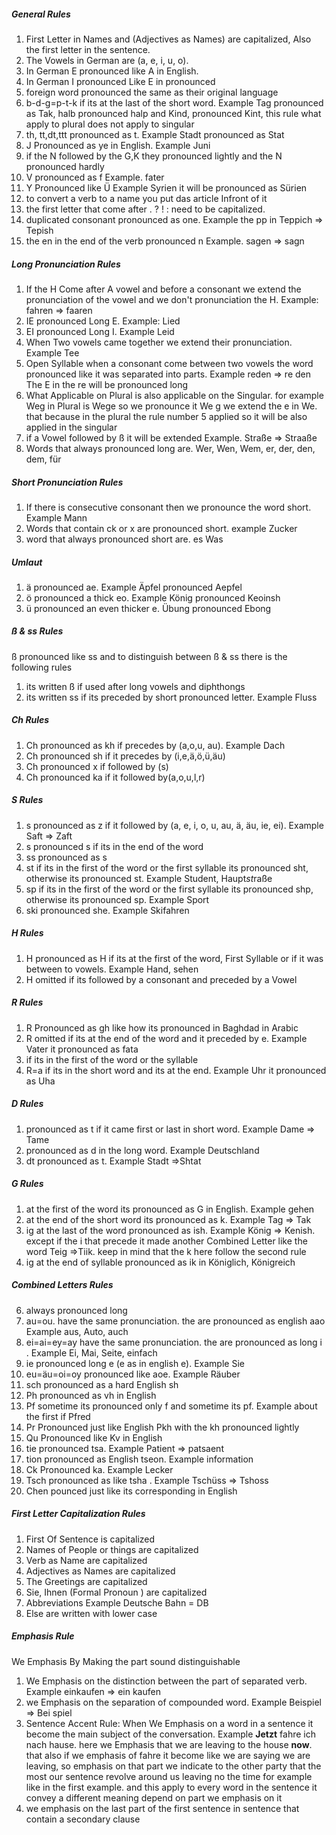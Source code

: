 
##### General Rules
1. First Letter in Names and (Adjectives as Names) are capitalized, Also the first letter in the sentence.
2. The Vowels in German are (a, e, i, u, o).
3. In German E pronounced like A in English.
4. In German I pronounced Like E in pronounced
5. foreign word pronounced the same as their original language
6. b-d-g=p-t-k  if its at the last of the short word. Example Tag pronounced as Tak, halb pronounced halp and Kind, pronounced Kint, this rule what apply to plural does not apply to singular
7. th, tt,dt,ttt pronounced as t. Example Stadt pronounced as Stat
8. J Pronounced as ye in English. Example Juni
9. if the N  followed by the G,K they pronounced lightly and the N pronounced hardly 
10. V pronounced as f Example. fater
11. Y Pronounced like Ü Example Syrien it will be pronounced as Sürien
12. to convert a verb to a name you put das article Infront of it
13. the first letter that come after . ? ! : need to be capitalized.
14. duplicated consonant pronounced as one. Example the pp in Teppich => Tepish
15. the en in the end of the verb pronounced n Example. sagen => sagn

	
##### Long Pronunciation Rules
1.  If the H Come after A vowel and before a consonant we extend the pronunciation of the    vowel and we don't pronunciation the H. Example: fahren => faaren
2. IE pronounced Long E. Example: Lied
3. EI pronounced Long I. Example Leid
4. When Two vowels came together we extend their pronunciation. Example Tee
5. Open Syllable when a consonant come between two vowels the word pronounced like it was separated into parts. Example reden => re  den  The E in the re will be pronounced long 
6. What Applicable on Plural is also applicable on the Singular. for example Weg in Plural is Wege so we pronounce it We g  we extend the e in We. that because in the plural the rule number 5 applied so it will be also applied in the singular 
7. if a Vowel followed by ß it will be extended Example. Straße => Straaße
8. Words that always pronounced long are. Wer, Wen, Wem, er, der, den, dem, für

##### Short Pronunciation Rules
1. If there is consecutive consonant then we pronounce the word short. Example  Mann
2. Words that contain ck or x are pronounced short. example Zucker 
3. word that always pronounced short are. es Was


##### Umlaut
1. ä pronounced ae. Example Äpfel pronounced Aepfel 
2. ö pronounced a thick eo. Example König pronounced  Keoinsh
3. ü pronounced an even thicker e. Übung pronounced Ebong
##### ß & ss Rules
ß pronounced like ss and to distinguish between ß & ss there is the following rules 
1. its written ß if used after long vowels and diphthongs
2. its written ss if its preceded by short pronounced letter. Example Fluss
##### Ch Rules
1. Ch pronounced as kh if precedes by (a,o,u, au). Example Dach
2. Ch pronounced sh if it precedes by  (i,e,ä,ö,ü,äu)
3. Ch pronounced x if followed by (s)
4. Ch pronounced ka if it followed by(a,o,u,l,r)
##### S Rules
1. s pronounced as z if it followed by (a, e, i, o, u, au, ä, äu, ie, ei). Example Saft => Zaft
2. s pronounced s if its in the end of the word 
3. ss pronounced as s
4. st if its in the first of the word or the first syllable its pronounced sht, otherwise its pronounced st. Example Student, Haupt*st*raße
5. sp if its in the first of the word or the first syllable its pronounced shp, otherwise its pronounced sp. Example Sport
6. ski pronounced she. Example Skifahren
##### H Rules
1. H pronounced as H if its at the first of the word, First Syllable or if it was between to vowels. Example Hand, sehen
2. H omitted if its followed by a consonant and preceded by a Vowel
##### R Rules
1. R Pronounced as gh like how its pronounced in Baghdad in Arabic
2. R omitted if its at the end of the word and it preceded by e. Example Vater it pronounced as fata
3. if its in the first of the word or the syllable
4. R=a if its in the short word and its at the end. Example Uhr it pronounced as Uha
##### D Rules
1. pronounced as t if it came first or last in short word. Example Dame => Tame
2. pronounced as d in the long word. Example Deutschland
3. dt pronounced as t. Example Stadt =>Shtat
##### G Rules
1. at the first of the word its pronounced as G in English. Example gehen
2. at the end of the short word its pronounced as k. Example Tag => Tak
3. ig at the last of the word pronounced as ish. Example König => Kenish. except if        the i that precede it made another Combined Letter like the word Teig =>Tiik.
	keep in mind that the k here follow the second rule
4. ig at the end of syllable pronounced as ik in Königlich, Königreich



##### Combined Letters Rules
6. always pronounced long
7. au=ou. have the same pronunciation. the are pronounced as english aao  Example aus, Auto, auch
8. ei=ai=ey=ay have the same pronunciation. the are pronounced as long i . Example Ei, Mai, Seite, einfach
9. ie pronounced long e (e as in english e). Example Sie
10. eu=äu=oi=oy pronounced like aoe. Example Räuber
11. sch pronounced as a hard English sh
12. Ph pronounced as vh  in English
13. Pf sometime its pronounced only f and sometime its pf. Example about the first if Pfred
14. Pr Pronounced just like English Pkh with the kh pronounced lightly 
15. Qu Pronounced like Kv in English
16. tie pronounced tsa. Example Patient => patsaent
17. tion pronounced as English tseon. Example information
18. Ck Pronounced ka. Example Lecker
19. Tsch pronounced as like tsha . Example Tschüss => Tshoss
20. Chen pounced just like its corresponding in English 
##### First Letter Capitalization Rules
1. First Of Sentence is capitalized
2. Names of People or things are capitalized
3. Verb as Name are  capitalized
4. Adjectives as Names are capitalized
5. The Greetings  are capitalized
6. Sie, Ihnen (Formal Pronoun ) are capitalized
7. Abbreviations Example Deutsche Bahn = DB
8. Else are written with lower case
##### Emphasis Rule
 We Emphasis By Making the part sound distinguishable 
1. We Emphasis on the distinction between the part of separated verb. Example einkaufen => ein  kaufen
2. we Emphasis  on the separation of compounded word. Example Beispiel => Bei spiel
3. Sentence Accent Rule: When We Emphasis on a word in a sentence it become the main subject of the conversation. Example **Jetzt** fahre ich nach hause. here we  Emphasis that we are leaving to the house **now**. that also if we emphasis of fahre it become like we are saying we are leaving, so emphasis on that part  we indicate to the other party that the most our sentence revolve around us leaving no the time for example like in the first example. and this apply to every word in the sentence it convey a different meaning depend on part we emphasis on it
4. we emphasis on the last part of the first sentence in sentence that contain a secondary clause 
